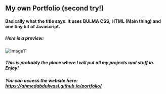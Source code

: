 ## My own Portfolio (second try!)
#### Basically what the title says. It uses BULMA CSS, HTML (Main thing) and one tiny bit of Javascript.

##### Here is a preview:

![Image11](https://user-images.githubusercontent.com/98428365/235368202-a5d71e95-dff2-449a-9836-ff0dc95af528.png)

##### This is probably the place where I will put all my projects and stuff in. Enjoy!
##### You can access the website here: https://ahmedabdulwasi.github.io/portfolio/



